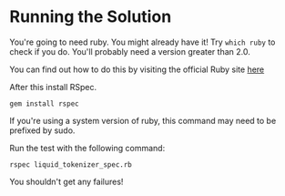 # Running the Solution

You're going to need ruby. You might already have it! Try `which ruby` to check if you do. You'll probably need a version greater than 2.0.

You can find out how to do this by visiting the official Ruby site [here](https://www.ruby-lang.org/en/documentation/installation/)

After this install RSpec.

`gem install rspec`

If you're using a system version of ruby, this command may need to be prefixed by sudo.

Run the test with the following command:

`rspec liquid_tokenizer_spec.rb`

You shouldn't get any failures!

